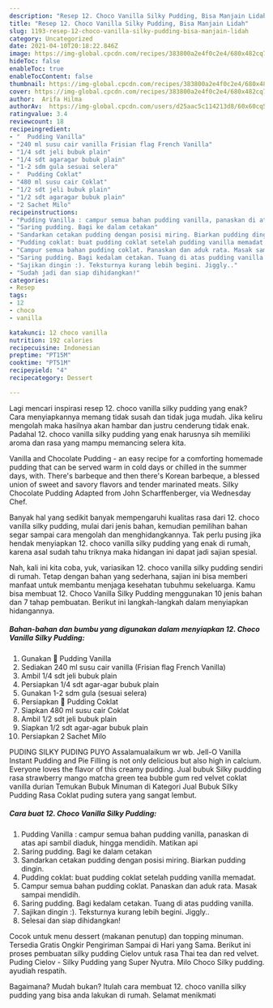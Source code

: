 ```yaml
---
description: "Resep 12. Choco Vanilla Silky Pudding, Bisa Manjain Lidah"
title: "Resep 12. Choco Vanilla Silky Pudding, Bisa Manjain Lidah"
slug: 1193-resep-12-choco-vanilla-silky-pudding-bisa-manjain-lidah
category: Uncategorized
date: 2021-04-10T20:18:22.846Z
image: https://img-global.cpcdn.com/recipes/383800a2e4f0c2e4/680x482cq70/12-choco-vanilla-silky-pudding-foto-resep-utama.jpg
hideToc: false
enableToc: true
enableTocContent: false
thumbnail: https://img-global.cpcdn.com/recipes/383800a2e4f0c2e4/680x482cq70/12-choco-vanilla-silky-pudding-foto-resep-utama.jpg
cover: https://img-global.cpcdn.com/recipes/383800a2e4f0c2e4/680x482cq70/12-choco-vanilla-silky-pudding-foto-resep-utama.jpg
author:  Arifa Hilma
authorAv:  https://img-global.cpcdn.com/users/d25aac5c114213d8/60x60cq50/avatar.jpg
ratingvalue: 3.4
reviewcount: 18
recipeingredient:
- "  Pudding Vanilla"
- "240 ml susu cair vanilla Frisian flag French Vanilla"
- "1/4 sdt jeli bubuk plain"
- "1/4 sdt agaragar bubuk plain"
- "1-2 sdm gula sesuai selera"
- "  Pudding Coklat"
- "480 ml susu cair Coklat"
- "1/2 sdt jeli bubuk plain"
- "1/2 sdt agaragar bubuk plain"
- "2 Sachet Milo"
recipeinstructions:
- "Pudding Vanilla : campur semua bahan pudding vanilla, panaskan di atas api sambil diaduk, hingga mendidih. Matikan api"
- "Saring pudding. Bagi ke dalam cetakan"
- "Sandarkan cetakan pudding dengan posisi miring. Biarkan pudding dingin."
- "Pudding coklat: buat pudding coklat setelah pudding vanilla memadat."
- "Campur semua bahan pudding coklat. Panaskan dan aduk rata. Masak sampai mendidih."
- "Saring pudding. Bagi kedalam cetakan. Tuang di atas pudding vanilla."
- "Sajikan dingin :). Teksturnya kurang lebih begini. Jiggly.."
- "Sudah jadi dan siap dihidangkan!"
categories:
- Resep
tags:
- 12
- choco
- vanilla

katakunci: 12 choco vanilla 
nutrition: 192 calories
recipecuisine: Indonesian
preptime: "PT15M"
cooktime: "PT51M"
recipeyield: "4"
recipecategory: Dessert

---
```



Lagi mencari inspirasi resep 12. choco vanilla silky pudding yang enak? Cara menyiapkannya memang tidak susah dan tidak juga mudah. Jika keliru mengolah maka hasilnya akan hambar dan justru cenderung tidak enak. Padahal 12. choco vanilla silky pudding yang enak harusnya sih memiliki aroma dan rasa yang mampu memancing selera kita.


Vanilla and Chocolate Pudding - an easy recipe for a comforting homemade pudding that can be served warm in cold days or chilled in the summer days, with. There&#39;s barbeque and then there&#39;s Korean barbeque, a blessed union of sweet and savory flavors and tender marinated meats. Silky Chocolate Pudding Adapted from John Scharffenberger, via Wednesday Chef.

Banyak hal yang sedikit banyak mempengaruhi kualitas rasa dari 12. choco vanilla silky pudding, mulai dari jenis bahan, kemudian pemilihan bahan segar sampai cara mengolah dan menghidangkannya. Tak perlu pusing jika hendak menyiapkan 12. choco vanilla silky pudding yang enak di rumah, karena asal sudah tahu triknya maka hidangan ini dapat jadi sajian spesial.


Nah, kali ini kita coba, yuk, variasikan 12. choco vanilla silky pudding sendiri di rumah. Tetap dengan bahan yang sederhana, sajian ini bisa memberi manfaat untuk membantu menjaga kesehatan tubuhmu sekeluarga. Kamu bisa membuat 12. Choco Vanilla Silky Pudding menggunakan 10 jenis bahan dan 7 tahap pembuatan. Berikut ini langkah-langkah dalam menyiapkan hidangannya.

<!--inarticleads1-->

##### Bahan-bahan dan bumbu yang digunakan dalam menyiapkan 12. Choco Vanilla Silky Pudding:

1. Gunakan  🍮 Pudding Vanilla
1. Sediakan 240 ml susu cair vanilla (Frisian flag French Vanilla)
1. Ambil 1/4 sdt jeli bubuk plain
1. Persiapkan 1/4 sdt agar-agar bubuk plain
1. Gunakan 1-2 sdm gula (sesuai selera)
1. Persiapkan  🍮 Pudding Coklat
1. Siapkan 480 ml susu cair Coklat
1. Ambil 1/2 sdt jeli bubuk plain
1. Siapkan 1/2 sdt agar-agar bubuk plain
1. Persiapkan 2 Sachet Milo


PUDING SILKY PUDING PUYO Assalamualaikum wr wb. Jell-O Vanilla Instant Pudding and Pie Filling is not only delicious but also high in calcium. Everyone loves the flavor of this creamy pudding. Jual bubuk Silky pudding rasa strawberry mango matcha green tea bubble gum red velvet coklat vanilla durian Temukan Bubuk Minuman di Kategori Jual Bubuk Silky Pudding Rasa Coklat puding sutera yang sangat lembut. 

<!--inarticleads2-->

##### Cara buat 12. Choco Vanilla Silky Pudding:

1. Pudding Vanilla : campur semua bahan pudding vanilla, panaskan di atas api sambil diaduk, hingga mendidih. Matikan api
1. Saring pudding. Bagi ke dalam cetakan
1. Sandarkan cetakan pudding dengan posisi miring. Biarkan pudding dingin.
1. Pudding coklat: buat pudding coklat setelah pudding vanilla memadat.
1. Campur semua bahan pudding coklat. Panaskan dan aduk rata. Masak sampai mendidih.
1. Saring pudding. Bagi kedalam cetakan. Tuang di atas pudding vanilla.
1. Sajikan dingin :). Teksturnya kurang lebih begini. Jiggly..
1. Selesai dan siap dihidangkan!

Cocok untuk menu dessert (makanan penutup) dan topping minuman. Tersedia Gratis Ongkir Pengiriman Sampai di Hari yang Sama. Berikut ini proses pembuatan silky pudding Cielov untuk rasa Thai tea dan red velvet. Puding Cielov - Silky Pudding yang Super Nyutra. Milo Choco Silky pudding. ayudiah respatih. 

Bagaimana? Mudah bukan? Itulah cara membuat 12. choco vanilla silky pudding yang bisa anda lakukan di rumah. Selamat menikmati
